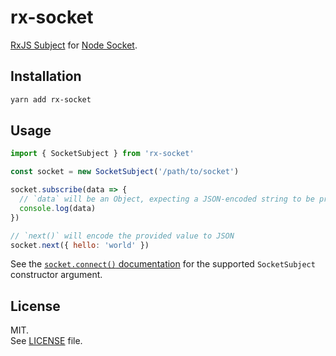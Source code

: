 # rx-socket

[RxJS Subject](http://reactivex.io/rxjs/class/es6/Subject.js~Subject.html) for
[Node Socket](https://nodejs.org/dist/latest-v10.x/docs/api/net.html#net_class_net_socket).

## Installation

```sh
yarn add rx-socket
```

## Usage

```js
import { SocketSubject } from 'rx-socket'

const socket = new SocketSubject('/path/to/socket')

socket.subscribe(data => {
  // `data` will be an Object, expecting a JSON-encoded string to be provided
  console.log(data)
})

// `next()` will encode the provided value to JSON
socket.next({ hello: 'world' })
```

See the
[`socket.connect()` documentation](https://nodejs.org/dist/latest-v9.x/docs/api/net.html#net_socket_connect)
for the supported `SocketSubject` constructor argument.

## License

MIT.\
See [LICENSE](LICENSE) file.
